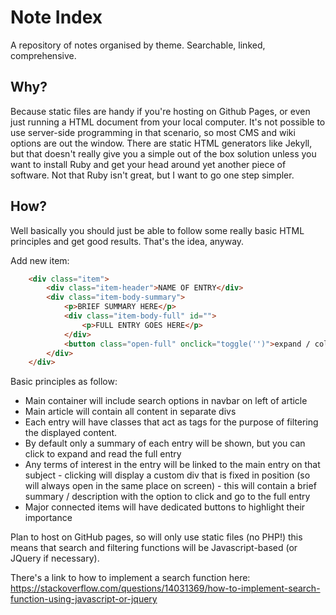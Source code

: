 # Note Index
A repository of notes organised by theme. Searchable, linked, comprehensive.

## Why?
Because static files are handy if you're hosting on Github Pages, or even just running a HTML document from your local computer. It's not possible to use server-side programming in that scenario, so most CMS and wiki options are out the window. There are static HTML generators like Jekyll, but that doesn't really give you a simple out of the box solution unless you want to install Ruby and get your head around yet another piece of software. Not that Ruby isn't great, but I want to go one step simpler.

## How?
Well basically you should just be able to follow some really basic HTML principles and get good results. That's the idea, anyway.

Add new item:

```html
    <div class="item">
        <div class="item-header">NAME OF ENTRY</div>
        <div class="item-body-summary">
            <p>BRIEF SUMMARY HERE</p>
            <div class="item-body-full" id="">
                <p>FULL ENTRY GOES HERE</p>
            </div>
            <button class="open-full" onclick="toggle('')">expand / collapse</button>
        </div>
    </div>
```

Basic principles as follow:
- Main container will include search options in navbar on left of article
- Main article will contain all content in separate divs
- Each entry will have classes that act as tags for the purpose of filtering the displayed content.
- By default only a summary of each entry will be shown, but you can click to expand and read the full entry
- Any terms of interest in the entry will be linked to the main entry on that subject - clicking will display a custom div that is fixed in position (so will always open in the same place on screen) - this will contain a brief summary / description with the option to click and go to the full entry
- Major connected items will have dedicated buttons to highlight their importance

Plan to host on GitHub pages, so will only use static files (no PHP!) this means that search and filtering functions will be Javascript-based (or JQuery if necessary).

There's a link to how to implement a search function here: https://stackoverflow.com/questions/14031369/how-to-implement-search-function-using-javascript-or-jquery
